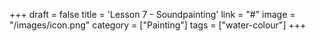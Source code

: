 +++
draft = false
title = 'Lesson 7 - Soundpainting'
link = "#"
image = "/images/icon.png"
category = ["Painting"]
tags = ["water-colour"]
+++

